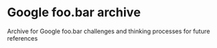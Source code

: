 # Google foo.bar archive
Archive for Google foo.bar challenges and thinking processes for future references
